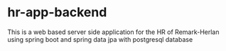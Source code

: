 # hr-app-backend
This is a web based server side application for the HR of Remark-Herlan using spring boot and spring data jpa with postgresql database
